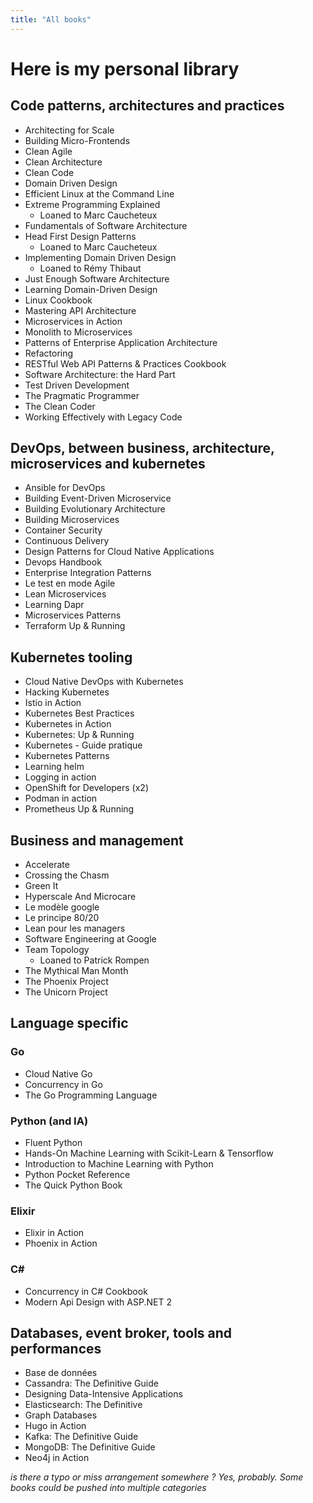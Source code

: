 ```yaml
---
title: "All books"
---
```


# Here is my personal library

## Code patterns, architectures and practices

* Architecting for Scale
* Building Micro-Frontends
* Clean Agile
* Clean Architecture
* Clean Code
* Domain Driven Design
* Efficient Linux at the Command Line
* Extreme Programming Explained
  *  Loaned to Marc Caucheteux
* Fundamentals of Software Architecture
* Head First Design Patterns
  *  Loaned to Marc Caucheteux
* Implementing Domain Driven Design
  *  Loaned to Rémy Thibaut
* Just Enough Software Architecture
* Learning Domain-Driven Design
* Linux Cookbook
* Mastering API Architecture
* Microservices in Action
* Monolith to Microservices
* Patterns of Enterprise Application Architecture
* Refactoring
* RESTful Web API Patterns & Practices Cookbook
* Software Architecture: the Hard Part
* Test Driven Development
* The Pragmatic Programmer
* The Clean Coder
* Working Effectively with Legacy Code

## DevOps, between business, architecture, microservices and kubernetes

* Ansible for DevOps
* Building Event-Driven Microservice
* Building Evolutionary Architecture
* Building Microservices
* Container Security
* Continuous Delivery
* Design Patterns for Cloud Native Applications
* Devops Handbook 
* Enterprise Integration Patterns
* Le test en mode Agile
* Lean Microservices
* Learning Dapr
* Microservices Patterns
* Terraform Up & Running

## Kubernetes tooling

* Cloud Native DevOps with Kubernetes
* Hacking Kubernetes
* Istio in Action
* Kubernetes Best Practices
* Kubernetes in Action
* Kubernetes: Up & Running
* Kubernetes - Guide pratique
* Kubernetes Patterns
* Learning helm
* Logging in action
* OpenShift for Developers (x2)
* Podman in action
* Prometheus Up & Running

## Business and management

* Accelerate
* Crossing the Chasm
* Green It
* Hyperscale And Microcare
* Le modèle google
* Le principe 80/20
* Lean pour les managers
* Software Engineering at Google
* Team Topology
  *  Loaned to Patrick Rompen
* The Mythical Man Month
* The Phoenix Project
* The Unicorn Project

## Language specific

### Go

* Cloud Native Go
* Concurrency in Go
* The Go Programming Language

### Python (and IA)

* Fluent Python
* Hands-On Machine Learning with Scikit-Learn & Tensorflow
* Introduction to Machine Learning with Python
* Python Pocket Reference
* The Quick Python Book

### Elixir

* Elixir in Action
* Phoenix in Action

### C#

* Concurrency in C# Cookbook
* Modern Api Design with ASP.NET 2 

## Databases, event broker, tools and performances

* Base de données
* Cassandra: The Definitive Guide
* Designing Data-Intensive Applications
* Elasticsearch: The Definitive
* Graph Databases
* Hugo in Action
* Kafka: The Definitive Guide
* MongoDB: The Definitive Guide
* Neo4j in Action

_is there a typo or miss arrangement somewhere ? Yes, probably. Some books could be pushed into multiple categories_

